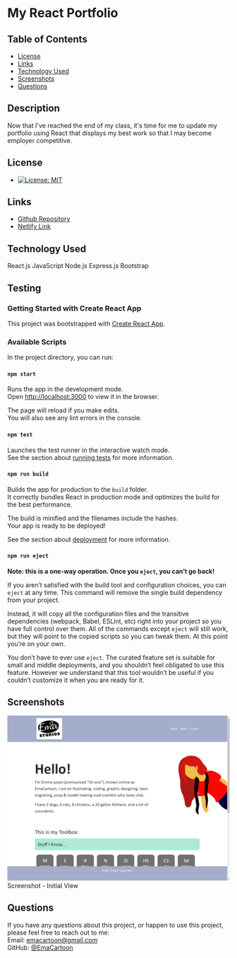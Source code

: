 # My React Portfolio

## Table of Contents

- [License](#license)
- [Links](#links)
- [Technology Used](#technology-used)
- [Screenshots](#screenshots)
- [Questions](#questions)

## Description

Now that I've reached the end of my class, it's time for me to update my portfolio using React that displays my best work so that I may become employer competitive.

## License

- [![License: MIT](https://img.shields.io/badge/License-MIT-yellow.svg)](https://opensource.org/licenses/MIT)

## Links

- [Github Repository](https://github.com/emacartoon/react-portfolio)
- [Netlify Link](https://dazzling-montalcini-4a99d3.netlify.app/)


## Technology Used

React.js
JavaScript
Node.js
Express.js
Bootstrap

## Testing

### Getting Started with Create React App

This project was bootstrapped with [Create React App](https://github.com/facebook/create-react-app).

### Available Scripts

In the project directory, you can run:

#### `npm start`

Runs the app in the development mode.\
Open [http://localhost:3000](http://localhost:3000) to view it in the browser.

The page will reload if you make edits.\
You will also see any lint errors in the console.

#### `npm test`

Launches the test runner in the interactive watch mode.\
See the section about [running tests](https://facebook.github.io/create-react-app/docs/running-tests) for more information.

#### `npm run build`

Builds the app for production to the `build` folder.\
It correctly bundles React in production mode and optimizes the build for the best performance.

The build is minified and the filenames include the hashes.\
Your app is ready to be deployed!

See the section about [deployment](https://facebook.github.io/create-react-app/docs/deployment) for more information.

#### `npm run eject`

**Note: this is a one-way operation. Once you `eject`, you can’t go back!**

If you aren’t satisfied with the build tool and configuration choices, you can `eject` at any time. This command will remove the single build dependency from your project.

Instead, it will copy all the configuration files and the transitive dependencies (webpack, Babel, ESLint, etc) right into your project so you have full control over them. All of the commands except `eject` will still work, but they will point to the copied scripts so you can tweak them. At this point you’re on your own.

You don’t have to ever use `eject`. The curated feature set is suitable for small and middle deployments, and you shouldn’t feel obligated to use this feature. However we understand that this tool wouldn’t be useful if you couldn’t customize it when you are ready for it.

## Screenshots

![Screenshot of Initial View](./sshot/Screenshot.png)
Screenshot - Initial View

## Questions

If you have any questions about this project, or happen to use this project, please feel free to reach out to me:
<br>
Email: emacartoon@gmail.com
<br>
GitHub: [@EmaCartoon](https://github.com/EmaCartoon)